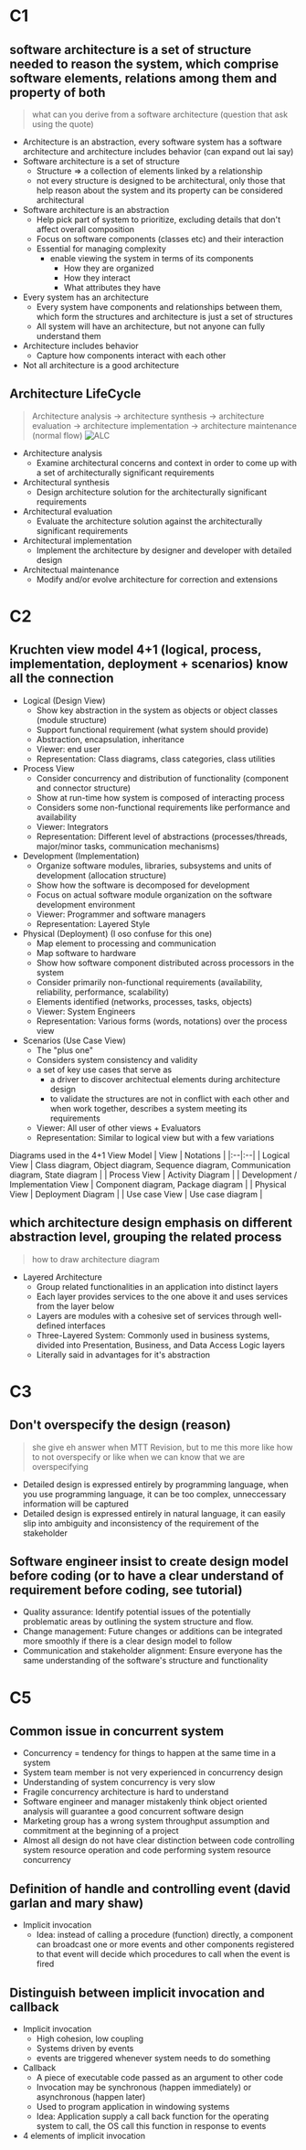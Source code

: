 # C1
## software architecture is a set of structure needed to reason the system, which comprise software elements, relations among them and property of both
> what can you derive from a software architecture (question that ask using the quote)
  - Architecture is an abstraction, every software system has a software architecture and architecture includes behavior (can expand out lai say)
  - Software architecture is a set of structure
    - Structure => a collection of elements linked by a relationship
    - not every structure is designed to be architectural, only those that help reason about the system and its property can be considered architectural
  - Software architecture is an abstraction
    - Help pick part of system to prioritize, excluding details that don't affect overall composition
    - Focus on software components (classes etc) and their interaction
    - Essential for managing complexity
      - enable viewing the system in terms of its components
        - How they are organized
        - How they interact
        - What attributes they have
  - Every system has an architecture
    - Every system have components and relationships between them, which form the structures and architecture is just a set of structures
    - All system will have an architecture, but not anyone can fully understand them
  - Architecture includes behavior
    - Capture how components interact with each other
  - Not all architecture is a good architecture

## Architecture LifeCycle
> Architecture analysis -> architecture synthesis -> architecture evaluation -> architecture implementation -> architecture maintenance (normal flow)
![ALC](./alc.png)
  - Architecture analysis
    - Examine architectural concerns and context in order to come up with a set of architecturally significant requirements
  - Architectural synthesis
    - Design architecture solution for the architecturally significant requirements
  - Architectural evaluation
    - Evaluate the architecture solution against the architecturally significant requirements
  - Architectural implementation
    - Implement the architecture by designer and developer with detailed design
  - Architectual maintenance
    - Modify and/or evolve architecture for correction and extensions

# C2
## Kruchten view model 4+1 (logical, process, implementation, deployment + scenarios) know all the connection
  - Logical (Design View)
    - Show key abstraction in the system as objects or object classes (module structure)
    - Support functional requirement (what system should provide)
    - Abstraction, encapsulation, inheritance
    - Viewer: end user
    - Representation: Class diagrams, class categories, class utilities
  - Process View
    - Consider concurrency and distribution of functionality (component and connector structure)
    - Show at run-time how system is composed of interacting process
    - Considers some non-functional requirements like performance and availability
    - Viewer: Integrators
    - Representation: Different level of abstractions (processes/threads, major/minor tasks, communication mechanisms)
  - Development (Implementation)
    - Organize software modules, libraries, subsystems and units of development (allocation structure)
    - Show how the software is decomposed for development
    - Focus on actual software module organization on the software development environment
    - Viewer: Programmer and software managers
    - Representation: Layered Style
  - Physical (Deployment) (I oso confuse for this one)
    - Map element to processing and communication
    - Map software to hardware
    - Show how software component distributed across processors in the system
    - Consider primarily non-functional requirements (availability, reliability, performance, scalability)
    - Elements identified (networks, processes, tasks, objects)
    - Viewer: System Engineers
    - Representation: Various forms (words, notations) over the process view
  - Scenarios (Use Case View)
    - The "plus one"
    - Considers system consistency and validity
    - a set of key use cases that serve as 
      - a driver to discover architectual elements during architecture design 
      - to validate the structures are not in conflict with each other and when work together, describes a system meeting its requirements
    - Viewer: All user of other views + Evaluators
    - Representation: Similar to logical view but with a few variations

Diagrams used in the 4+1 View Model
| View | Notations |
|:--|:--|
| Logical View | Class diagram, Object diagram, Sequence diagram, Communication diagram, State diagram |
| Process View | Activity Diagram |
| Development / Implementation View | Component diagram, Package diagram |
| Physical View | Deployment Diagram |
| Use case View | Use case diagram |

## which architecture design emphasis on different abstraction level, grouping the related process
> how to draw architecture diagram
  - Layered Architecture
    - Group related functionalities in an application into distinct layers
    - Each layer provides services to the one above it and uses services from the layer below
    - Layers are modules with a cohesive set of services through well-defined interfaces
    - Three-Layered System: Commonly used in business systems, divided into Presentation, Business, and Data Access Logic layers
    - Literally said in advantages for it's abstraction

# C3
## Don't overspecify the design (reason)
> she give eh answer when MTT Revision, but to me this more like how to not overspecify or like when we can know that we are overspecifying
  - Detailed design is expressed entirely by programming language, when you use programming language, it can be too complex, unneccessary information will be captured
  - Detailed design is expressed entirely in natural language, it can easily slip into ambiguity and inconsistency of the requirement of the stakeholder
## Software engineer insist to create design model before coding (or to have a clear understand of requirement before coding, see tutorial)
  - Quality assurance: Identify potential issues of the potentially problematic areas by outlining the system structure and flow.
  - Change management: Future changes or additions can be integrated more smoothly if there is a clear design model to follow
  - Communication and stakeholder alignment: Ensure everyone has the same understanding of the software's structure and functionality

# C5
## Common issue in concurrent system
  - Concurrency = tendency for things to happen at the same time in a system
  - System team member is not very experienced in concurrency design
  - Understanding of system concurrency is very slow
  - Fragile concurrency architecture is hard to understand
  - Software engineer and manager mistakenly think object oriented analysis will guarantee a good concurrent software design
  - Marketing group has a wrong system throughput assumption and commitment at the beginning of a project
  - Almost all design do not have clear distinction between code controlling system resource operation and code performing system resource concurrency
## Definition of handle and controlling event (david garlan and mary shaw)
  - Implicit invocation
      - Idea: instead of calling a procedure (function) directly, a component can broadcast one or more events and other components registered to that event will decide which procedures to call when the event is fired
## Distinguish between implicit invocation and callback
  - Implicit invocation
    - High cohesion, low coupling
    - Systems driven by events
    - events are triggered whenever system needs to do something
  - Callback
    - A piece of executable code passed as an argument to other code
    - Invocation may be synchronous (happen immediately) or asynchronous (happen later)
    - Used to program application in windowing systems
    - Idea: Application supply a call back function for the operating system to call, the OS call this function in response to events
- 4 elements of implicit invocation
